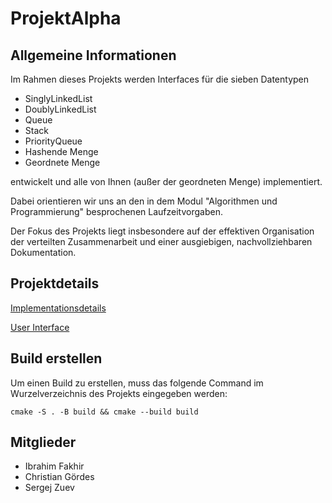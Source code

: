 # ProjektAlpha

## Allgemeine Informationen

Im Rahmen dieses Projekts werden Interfaces für die sieben Datentypen
- SinglyLinkedList
- DoublyLinkedList
- Queue
- Stack
- PriorityQueue
- Hashende Menge
- Geordnete Menge

entwickelt und alle von Ihnen (außer der geordneten Menge) implementiert.

Dabei orientieren wir uns an den in dem Modul "Algorithmen und Programmierung" besprochenen Laufzeitvorgaben.

Der Fokus des Projekts liegt insbesondere auf der effektiven Organisation der verteilten Zusammenarbeit und einer ausgiebigen, nachvollziehbaren Dokumentation.

## Projektdetails
[Implementationsdetails](https://gitlab.informatik.uni-bonn.de/xx_best_oose_group_xx/projektalpha/-/blob/2de856c5bbe0d3baf3ab885ebb462fe4d2500ece/docs/Implementation%20Details/impl_details.png)

[User Interface](https://gitlab.informatik.uni-bonn.de/xx_best_oose_group_xx/projektalpha/-/blob/722759bca2ea38016fb85ba3f9bc30dbe04862a2/docs/Implementation%20Details/impl_details.png)

## Build erstellen
Um einen Build zu erstellen, muss das folgende Command im Wurzelverzeichnis des Projekts eingegeben werden:
    
    cmake -S . -B build && cmake --build build

## Mitglieder
- Ibrahim Fakhir
- Christian Gördes
- Sergej Zuev
